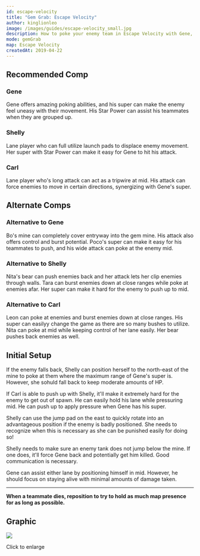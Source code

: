 ```yaml
---
id: escape-velocity
title: "Gem Grab: Escape Velocity"
author: kinglionleo
image: /images/guides/escape-velocity_small.jpg
description: How to poke your enemy team in Escape Velocity with Gene, Shelly and Carl.
mode: gemGrab
map: Escape Velocity
createdAt: 2019-04-22
---
```


Recommended Comp
---

### Gene

<media-img path="/brawlers/gene/avatar" size="96" clazz="h-16 float-right p-2"></media-img>

Gene offers amazing poking abilities, and his super can make the enemy feel uneasy with their movement. His Star Power can assist his teammates when they are grouped up.

### Shelly

<media-img path="/brawlers/shelly/avatar" size="96" clazz="h-16 float-right p-2"></media-img>

Lane player who can full utilize launch pads to displace enemy movement. Her super with Star Power can make it easy for Gene to hit his attack.

### Carl

<media-img path="/brawlers/carl/avatar" size="96" clazz="h-16 float-right p-2"></media-img>

Lane player who's long attack can act as a tripwire at mid. His attack can force enemies to move in certain directions, synergizing with Gene's super.

Alternate Comps
---

### Alternative to Gene

<media-img path="/brawlers/bo/avatar" size="60" clazz="h-10 float-right p-1"></media-img>

<media-img path="/brawlers/poco/avatar" size="60" clazz="h-10 float-right p-1"></media-img>

Bo's mine can completely cover entryway into the gem mine. His attack also offers control and burst potential.
Poco's super can make it easy for his teammates to push, and his wide attack can poke at the enemy mid.

### Alternative to Shelly

<media-img path="/brawlers/nita/avatar" size="60" clazz="h-10 float-right p-1"></media-img>

<media-img path="/brawlers/tara/avatar" size="60" clazz="h-10 float-right p-1"></media-img>

Nita's bear can push enemies back and her attack lets her clip enemies through walls.
Tara can burst enemies down at close ranges while poke at enemies afar. Her super can make it hard for the enemy to push up to mid.

### Alternative to Carl

<media-img path="/brawlers/leon/avatar" size="60" clazz="h-10 float-right p-1"></media-img>

<media-img path="/brawlers/nita/avatar" size="60" clazz="h-10 float-right p-1"></media-img>

Leon can poke at enemies and burst enemies down at close ranges. His super can easilyy change the game as there are so many bushes to utilize.
Nita can poke at mid while keeping control of her lane easily. Her bear pushes back enemies as well.

Initial Setup
---

If the enemy falls back, Shelly can position herself to the north-east of the mine to poke at them where the maximum range of Gene's super is. However, she sohuld fall back to keep moderate amounts of HP.

If Carl is able to push up with Shelly, it'll make it extremely hard for the enemy to get out of spawn. He can easily hold his lane while pressuring mid. He can push up to apply pressure when Gene has his super.

Shelly can use the jump pad on the east to quickly rotate into an advantageous position if the enemy is badly positioned. She needs to recognize when this is necessary as she can be punished easily for doing so!

Shelly needs to make sure an enemy tank does not jump below the mine. If one does, it'll force Gene back and potentially get him killed. Good communication is necessary.

Gene can assist either lane by positioning himself in mid. However, he should focus on staying alive with minimal amounts of damage taken.

---

**When a teammate dies, reposition to try to hold as much map presence for as long as possible.**

Graphic
---

<img class="lightbox" src="/images/guides/escape-velocity.jpg">

Click to enlarge
